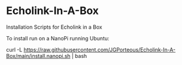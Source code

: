 # Echolink-In-A-Box

Installation Scripts for Echolink in a Box


To install run on a NanoPi running Ubuntu:

curl -L https://raw.githubusercontent.com/JGPorteous/Echolink-In-A-Box/main/install.nanopi.sh | bash


